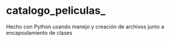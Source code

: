 # catalogo_peliculas_
Hecho con Python usando manejo y creación de archivos junto a encapsulamiento de clases
